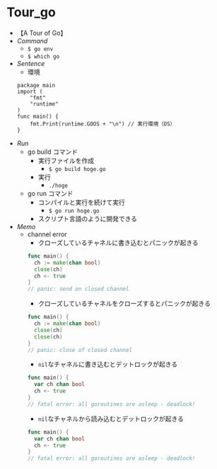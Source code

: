# Tour_go
- 【A Tour of Go】
- _Command_
  - `$ go env`
  - `$ which go` 
- _Sentence_
  - 環境
  ```
  package main
  import (
      "fmt"
      "runtime"
  )
  func main() { 
      fmt.Print(runtime.GOOS + "\n") // 実行環境（OS）
  }
  ```
- _Run_ 
  - go build コマンド
    - 実行ファイルを作成
      - `$ go build hoge.go`
    - 実行
      - `./hoge`
  - go run コマンド
    - コンパイルと実行を続けて実行
      - `$ go run hoge.go`
    - スクリプト言語のように開発できる
- _Memo_
  - channel error
    - クローズしているチャネルに書き込むとパニックが起きる
    ```go
    func main() {
      ch := make(chan bool)
      close(ch)
      ch <- true
    }
    // panic: send on closed channel
    ```
    - クローズしているチャネルをクローズするとパニックが起きる
    ```go
    func main() {
      ch := make(chan bool)
      close(ch)
      close(ch)
    }
    // panic: close of closed channel
    ```
    - `nil`なチャネルに書き込むとデットロックが起きる
    ```go
    func main() {
      var ch chan bool
      ch <- true
    }
    // fatal error: all goroutines are asleep - deadlock!
    ```
    - `nil`なチャネルから読み込むとデットロックが起きる
    ```go
    func main() {
      var ch chan bool
      ch <- true
    }
    // fatal error: all goroutines are asleep - deadlock!
    ```
